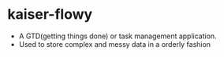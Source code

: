 # kaiser-flowy

- A GTD(getting things done) or task management application.
- Used to store complex and messy data in a orderly fashion
